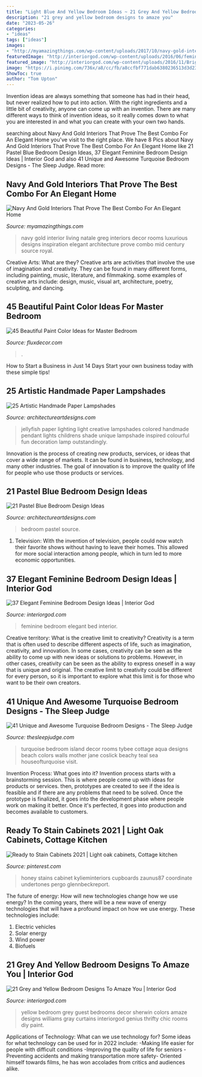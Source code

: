 ```yaml
---
title: "Light Blue And Yellow Bedroom Ideas ~ 21 Grey And Yellow Bedroom Designs To Amaze You"
description: "21 grey and yellow bedroom designs to amaze you"
date: "2023-05-26"
categories:
- "ideas"
tags: ["ideas"]
images:
- "http://myamazingthings.com/wp-content/uploads/2017/10/navy-gold-interior-12-.jpg"
featuredImage: "http://interiorgod.com/wp-content/uploads/2016/06/feminine-baldachin-bed.jpg"
featured_image: "http://interiorgod.com/wp-content/uploads/2016/11/Bright-Yellow-Bedroom.jpg"
image: "https://i.pinimg.com/736x/a8/cc/fb/a8ccfbf771dab6380236513d3d23dda4.jpg"
ShowToc: true
author: "Tom Upton"
---
```



Invention ideas are always something that someone has had in their head, but never realized how to put into action. With the right ingredients and a little bit of creativity, anyone can come up with an invention. There are many different ways to think of invention ideas, so it really comes down to what you are interested in and what you can create with your own two hands.

	

		
searching about Navy And Gold Interiors That Prove The Best Combo For An Elegant Home you've visit to the right place. We have 8 Pics about Navy And Gold Interiors That Prove The Best Combo For An Elegant Home like 21 Pastel Blue Bedroom Design Ideas, 37 Elegant Feminine Bedroom Design Ideas | Interior God and also 41 Unique and Awesome Turquoise Bedroom Designs - The Sleep Judge. Read more:
		
    
## Navy And Gold Interiors That Prove The Best Combo For An Elegant Home

<img loading=lazy src="http://myamazingthings.com/wp-content/uploads/2017/10/navy-gold-interior-12-.jpg" onerror="this.onerror=null;this.src='https://tse4.mm.bing.net/th?id=OIP.00QOHlg7Vb_FuM_HIr57eQHaJ3&amp;pid=15.1';" alt="Navy And Gold Interiors That Prove The Best Combo For An Elegant Home">

_Source: myamazingthings.com_

>navy gold interior living natale greg interiors decor rooms luxurious designs inspiration elegant architecture prove combo mid century source royal. 

	

Creative Arts: What are they?
Creative arts are activities that involve the use of imagination and creativity. They can be found in many different forms, including painting, music, literature, and filmmaking. some examples of creative arts include: design, music, visual art, architecture, poetry, sculpting, and dancing.

    
## 45 Beautiful Paint Color Ideas For Master Bedroom

<img loading=lazy src="https://fluxdecor.com/wp-content/uploads/2015/05/master-bedroom-painting/25-master-bedroom-painting-ideas.jpg" onerror="this.onerror=null;this.src='https://tse1.mm.bing.net/th?id=OIP.XOwadQMYjtFOTufYBzpgJQHaKo&amp;pid=15.1';" alt="45 Beautiful Paint Color Ideas for Master Bedroom">

_Source: fluxdecor.com_

>. 

	

How to Start a Business in Just 14 Days
Start your own business today with these simple tips!

    
## 25 Artistic Handmade Paper Lampshades

<img loading=lazy src="https://www.architectureartdesigns.com/wp-content/uploads/2014/01/25-Artistic-Handmade-Paper-Lampshades-24-630x840.jpg" onerror="this.onerror=null;this.src='https://tse1.mm.bing.net/th?id=OIP.2qT_7IstmQH7e_DBhUMEFAHaJ4&amp;pid=15.1';" alt="25 Artistic Handmade Paper Lampshades">

_Source: architectureartdesigns.com_

>jellyfish paper lighting light creative lampshades colored handmade pendant lights childrens shade unique lampshade inspired colourful fun decoration lamp outstandingly. 

	

Innovation is the process of creating new products, services, or ideas that cover a wide range of markets. It can be found in business, technology, and many other industries. The goal of innovation is to improve the quality of life for people who use those products or services.

    
## 21 Pastel Blue Bedroom Design Ideas

<img loading=lazy src="https://www.architectureartdesigns.com/wp-content/uploads/2015/05/1811.jpg" onerror="this.onerror=null;this.src='https://tse4.mm.bing.net/th?id=OIP.-WW5o_e318zAjiINItQULAHaHR&amp;pid=15.1';" alt="21 Pastel Blue Bedroom Design Ideas">

_Source: architectureartdesigns.com_

>bedroom pastel source. 

	

1. Television: With the invention of television, people could now watch their favorite shows without having to leave their homes. This allowed for more social interaction among people, which in turn led to more economic opportunities.

    
## 37 Elegant Feminine Bedroom Design Ideas | Interior God

<img loading=lazy src="http://interiorgod.com/wp-content/uploads/2016/06/feminine-baldachin-bed.jpg" onerror="this.onerror=null;this.src='https://tse2.mm.bing.net/th?id=OIP.KklvBcEj75HoMsytdxCa6gHaJ3&amp;pid=15.1';" alt="37 Elegant Feminine Bedroom Design Ideas | Interior God">

_Source: interiorgod.com_

>feminine bedroom elegant bed interior. 

	

Creative territory: What is the creative limit to creativity?
Creativity is a term that is often used to describe different aspects of life, such as imagination, creativity, and innovation. In some cases, creativity can be seen as the ability to come up with new ideas or solutions to problems. However, in other cases, creativity can be seen as the ability to express oneself in a way that is unique and original. The creative limit to creativity could be different for every person, so it is important to explore what this limit is for those who want to be their own creators.

    
## 41 Unique And Awesome Turquoise Bedroom Designs - The Sleep Judge

<img loading=lazy src="https://www.thesleepjudge.com/wp-content/uploads/2017/12/Beachy.jpg" onerror="this.onerror=null;this.src='https://tse3.mm.bing.net/th?id=OIP.zpqen6KjVPgC-VrOU_6I-gHaKz&amp;pid=15.1';" alt="41 Unique and Awesome Turquoise Bedroom Designs - The Sleep Judge">

_Source: thesleepjudge.com_

>turquoise bedroom island decor rooms tybee cottage aqua designs beach colors walls mother jane coslick beachy teal sea houseofturquoise visit. 

	

Invention Process: What goes into it?
Invention process starts with a brainstorming session. This is where people come up with ideas for products or services. then, prototypes are created to see if the idea is feasible and if there are any problems that need to be solved. Once the prototype is finalized, it goes into the development phase where people work on making it better. Once it's perfected, it goes into production and becomes available to customers.

    
## Ready To Stain Cabinets 2021 | Light Oak Cabinets, Cottage Kitchen

<img loading=lazy src="https://i.pinimg.com/736x/a8/cc/fb/a8ccfbf771dab6380236513d3d23dda4.jpg" onerror="this.onerror=null;this.src='https://tse3.mm.bing.net/th?id=OIP.SZaGgepZqlPevfwdgiNStgHaJ3&amp;pid=15.1';" alt="Ready to Stain Cabinets 2021 | Light oak cabinets, Cottage kitchen">

_Source: pinterest.com_

>honey stains cabinet kylieminteriors cupboards zaunus87 coordinate undertones pergo glennbeckreport. 

	

The future of energy: How will new technologies change how we use energy?
In the coming years, there will be a new wave of energy technologies that will have a profound impact on how we use energy. These technologies include: 
1. Electric vehicles
2. Solar energy
3. Wind power
4. Biofuels

    
## 21 Grey And Yellow Bedroom Designs To Amaze You | Interior God

<img loading=lazy src="http://interiorgod.com/wp-content/uploads/2016/11/Bright-Yellow-Bedroom.jpg" onerror="this.onerror=null;this.src='https://tse3.mm.bing.net/th?id=OIP.SKOVfhN4daYnzN9StJCD4gHaLH&amp;pid=15.1';" alt="21 Grey and Yellow Bedroom Designs To Amaze You | Interior God">

_Source: interiorgod.com_

>yellow bedroom grey guest bedrooms decor sherwin colors amaze designs williams gray curtains interiorgod genius thrifty chic rooms diy paint. 

	

Applications of Technology: What can we use technology for?
Some ideas for what technology can be used for in 2022 include: 
-Making life easier for people with difficult conditions 
-Improving the quality of life for seniors 
-Preventing accidents and making transportation more safety- Oriented himself towards films, he has won accolades from critics and audiences alike.

